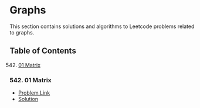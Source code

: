 # Graphs

This section contains solutions and algorithms to Leetcode problems related to graphs.
## Table of Contents
542. [01 Matrix](#542-01-matrix)
### 542. 01 Matrix
- [Problem Link](https://leetcode.com/problems/01-matrix/description/)
- [Solution](graph/breadth-first%20search/01Matrix.py)

